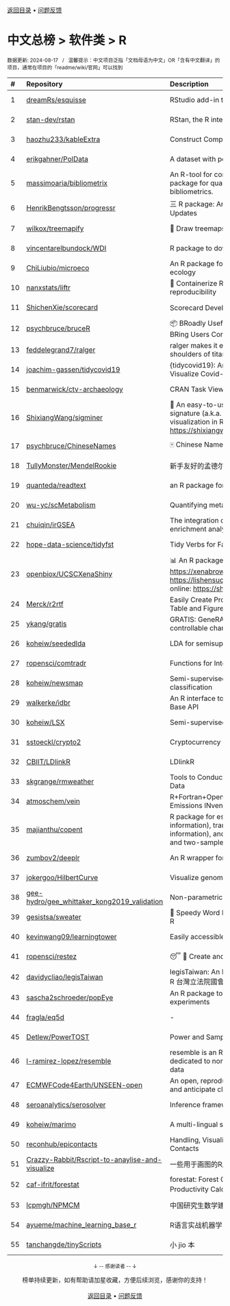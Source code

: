 <a href="https://gitee.com/GrowingGit/GitHub-Chinese-Top-Charts#github中文排行榜">返回目录</a> • <a href="/content/docs/feedback.md">问题反馈</a>

# 中文总榜 > 软件类 > R
<sub>数据更新: 2024-08-17&nbsp;&nbsp;&nbsp;/&nbsp;&nbsp;&nbsp;温馨提示：中文项目泛指「文档母语为中文」OR「含有中文翻译」的项目，通常在项目的「readme/wiki/官网」可以找到</sub>

|#|Repository|Description|Stars|Updated|
|:-|:-|:-|:-|:-|
|1|[dreamRs/esquisse](https://github.com/dreamRs/esquisse)|RStudio add-in to make plots interactively with ggplot2|1766|2024-07-22|
|2|[stan-dev/rstan](https://github.com/stan-dev/rstan)|RStan, the R interface to Stan|1025|2024-08-13|
|3|[haozhu233/kableExtra](https://github.com/haozhu233/kableExtra)|Construct Complex Table with knitr::kable() + pipe. |686|2024-07-10|
|4|[erikgahner/PolData](https://github.com/erikgahner/PolData)|A dataset with political datasets|605|2024-07-30|
|5|[massimoaria/bibliometrix](https://github.com/massimoaria/bibliometrix)|An R-tool for comprehensive science mapping analysis. A package for quantitative research in scientometrics and bibliometrics.|490|2024-07-02|
|6|[HenrikBengtsson/progressr](https://github.com/HenrikBengtsson/progressr)|三 R package: An Inclusive, Unifying API for Progress Updates|278|2024-04-19|
|7|[wilkox/treemapify](https://github.com/wilkox/treemapify)|🌳 Draw treemaps in ggplot2|213|2024-06-15|
|8|[vincentarelbundock/WDI](https://github.com/vincentarelbundock/WDI)|R package to download World Bank data|205|2024-08-11|
|9|[ChiLiubio/microeco](https://github.com/ChiLiubio/microeco)|An R package for data analysis in microbial community ecology|188|2024-08-14|
|10|[nanxstats/liftr](https://github.com/nanxstats/liftr)|🐳 Containerize R Markdown documents for continuous reproducibility|170|2024-03-11|
|11|[ShichenXie/scorecard](https://github.com/ShichenXie/scorecard)|Scorecard Development in R, 评分卡|159|2024-04-13|
|12|[psychbruce/bruceR](https://github.com/psychbruce/bruceR)|📦 BRoadly Useful Convenient and Efficient R functions that BRing Users Concise and Elegant R data analyses.|158|2024-06-16|
|13|[feddelegrand7/ralger](https://github.com/feddelegrand7/ralger)|ralger makes it easy to scrape a website. Built on the shoulders of titans: rvest, xml2. |155|2024-07-16|
|14|[joachim-gassen/tidycovid19](https://github.com/joachim-gassen/tidycovid19)|{tidycovid19}: An R Package to Download, Tidy and Visualize Covid-19 Related Data|146|2024-03-18|
|15|[benmarwick/ctv-archaeology](https://github.com/benmarwick/ctv-archaeology)|CRAN Task View: Archaeological Science|144|2024-08-15|
|16|[ShixiangWang/sigminer](https://github.com/ShixiangWang/sigminer)|🌲 An easy-to-use and scalable toolkit for genomic alteration signature (a.k.a. mutational signature) analysis and visualization in R https://shixiangwang.github.io/sigminer/reference/index.html|140|2024-08-04|
|17|[psychbruce/ChineseNames](https://github.com/psychbruce/ChineseNames)|🀄 Chinese Name Database (1930-2008).|138|2024-07-27|
|18|[TullyMonster/MendelRookie](https://github.com/TullyMonster/MendelRookie)|新手友好的孟德尔随机化项目|120|2024-04-26|
|19|[quanteda/readtext](https://github.com/quanteda/readtext)|an R package for reading text files|118|2024-02-27|
|20|[wu-yc/scMetabolism](https://github.com/wu-yc/scMetabolism)|Quantifying metabolism activity at the single-cell resolution|106|2024-08-11|
|21|[chuiqin/irGSEA](https://github.com/chuiqin/irGSEA)|The integration of single cell rank-based gene set enrichment analysis|103|2024-07-23|
|22|[hope-data-science/tidyfst](https://github.com/hope-data-science/tidyfst)|Tidy Verbs for Fast Data Manipulation|97|2024-06-14|
|23|[openbiox/UCSCXenaShiny](https://github.com/openbiox/UCSCXenaShiny)|📊 An R package for interactively exploring UCSC Xena https://xenabrowser.net/datapages/; Book: https://lishensuo.github.io/UCSCXenaShiny_Book; App online: https://shiny.hiplot.cn/ucsc-xena-shiny/, htt ...|84|2024-08-07|
|24|[Merck/r2rtf](https://github.com/Merck/r2rtf)|Easily Create Production-Ready Rich Text Format (RTF) Table and Figure|76|2024-07-24|
|25|[ykang/gratis](https://github.com/ykang/gratis)|GRATIS: GeneRAting TIme Series with diverse and controllable characteristics|76|2024-04-08|
|26|[koheiw/seededlda](https://github.com/koheiw/seededlda)|LDA for semisupervised topic modeling|72|2024-08-16|
|27|[ropensci/comtradr](https://github.com/ropensci/comtradr)|Functions for Interacting with the UN Comtrade API|64|2024-07-02|
|28|[koheiw/newsmap](https://github.com/koheiw/newsmap)|Semi-supervised algorithm for geographical document classification|58|2024-06-11|
|29|[walkerke/idbr](https://github.com/walkerke/idbr)|An R interface to the US Census Bureau International Data Base API|58|2024-07-28|
|30|[koheiw/LSX](https://github.com/koheiw/LSX)|Semi-supervised algorithm for document scaling|55|2024-07-23|
|31|[sstoeckl/crypto2](https://github.com/sstoeckl/crypto2)|Cryptocurrency Market Data|53|2024-07-02|
|32|[CBIIT/LDlinkR](https://github.com/CBIIT/LDlinkR)|LDlinkR|53|2024-04-17|
|33|[skgrange/rmweather](https://github.com/skgrange/rmweather)|Tools to Conduct Meteorological Normalisation on Air Quality Data|45|2024-06-05|
|34|[atmoschem/vein](https://github.com/atmoschem/vein)| R+Fortran+OpenMP package to estimate Vehicular Emissions INventories VEIN. |43|2024-07-24|
|35|[majianthu/copent](https://github.com/majianthu/copent)|R package for estimating copula entropy (mutual information), transfer entropy (conditional mutual information), and the statistic for multivariate normality test and two-sample test|40|2024-06-07|
|36|[zumbov2/deeplr](https://github.com/zumbov2/deeplr)|An R wrapper for the DeepL Translator API|40|2024-03-28|
|37|[jokergoo/HilbertCurve](https://github.com/jokergoo/HilbertCurve)|Visualize genomic data by Hilbert curve|40|2024-06-17|
|38|[gee-hydro/gee_whittaker_kong2019_validation](https://github.com/gee-hydro/gee_whittaker_kong2019_validation)|Non-parametric weighted Whittaker smoothing|32|2024-04-11|
|39|[gesistsa/sweater](https://github.com/gesistsa/sweater)|👚 Speedy Word Embedding Association Test & Extras using R|27|2024-08-12|
|40|[kevinwang09/learningtower](https://github.com/kevinwang09/learningtower)|Easily accessible PISA data|26|2024-08-02|
|41|[ropensci/restez](https://github.com/ropensci/restez)|:sleeping: :open_file_folder: Create and Query a Local Copy of GenBank in R|25|2024-04-19|
|42|[davidycliao/legisTaiwan](https://github.com/davidycliao/legisTaiwan)|legisTaiwan: An Interface to Access Taiwan Legislative API in R 台灣立法院國會系統 API |23|2024-02-25|
|43|[sascha2schroeder/popEye](https://github.com/sascha2schroeder/popEye)|An R package to analyze eye-tracking data from reading experiments|21|2024-05-01|
|44|[fragla/eq5d](https://github.com/fragla/eq5d)|-|20|2024-08-05|
|45|[Detlew/PowerTOST](https://github.com/Detlew/PowerTOST)|Power and Sample Size for (Bio)Equivalence Studies|20|2024-03-19|
|46|[l-ramirez-lopez/resemble](https://github.com/l-ramirez-lopez/resemble)|resemble is an R package which implements functions dedicated to non-linear modelling of complex spectroscopy data|20|2024-02-16|
|47|[ECMWFCode4Earth/UNSEEN-open](https://github.com/ECMWFCode4Earth/UNSEEN-open)|An open, reproducible and transferable workflow to assess and anticipate climate extremes beyond the observed record|17|2024-04-01|
|48|[seroanalytics/serosolver](https://github.com/seroanalytics/serosolver)|Inference framework for serological data|16|2024-08-15|
|49|[koheiw/marimo](https://github.com/koheiw/marimo)|A multi-lingual stopwords lists|15|2024-07-22|
|50|[reconhub/epicontacts](https://github.com/reconhub/epicontacts)|Handling, Visualisation and Analysis of Epidemiological Contacts|15|2024-04-29|
|51|[Crazzy-Rabbit/Rscript-to-anaylise-and-visualize](https://github.com/Crazzy-Rabbit/Rscript-to-anaylise-and-visualize)|一些用于画图的R脚本|13|2024-05-28|
|52|[caf-ifrit/forestat](https://github.com/caf-ifrit/forestat)|forestat: Forest Carbon Sequestration and Potential Productivity Calculation 森林碳汇计量和潜力计算|12|2024-02-20|
|53|[lcpmgh/NPMCM](https://github.com/lcpmgh/NPMCM)|中国研究生数学建模竞赛获奖数据及可视化分析|12|2024-03-07|
|54|[ayueme/machine_learning_base_r](https://github.com/ayueme/machine_learning_base_r)|R语言实战机器学习|10|2024-05-05|
|55|[tanchangde/tinyScripts](https://github.com/tanchangde/tinyScripts)|小 jio 本|5|2024-03-03|

<div align="center">
    <p><sub>↓ -- 感谢读者 -- ↓</sub></p>
    榜单持续更新，如有帮助请加星收藏，方便后续浏览，感谢你的支持！
</div>

<br/>

<div align="center"><a href="https://gitee.com/GrowingGit/GitHub-Chinese-Top-Charts#github中文排行榜">返回目录</a> • <a href="/content/docs/feedback.md">问题反馈</a></div>
